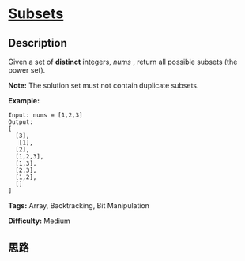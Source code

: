 # [Subsets][title]

## Description

Given a set of **distinct** integers, _nums_ , return all possible subsets
(the power set).

**Note:** The solution set must not contain duplicate subsets.

**Example:**
            Input: nums = [1,2,3]    Output:    [      [3],       [1],      [2],      [1,2,3],      [1,3],      [2,3],      [1,2],      []    ]


**Tags:** Array, Backtracking, Bit Manipulation

**Difficulty:** Medium

## 思路

[title]: https://leetcode.com/problems/subsets
